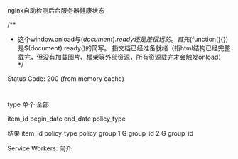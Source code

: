 nginx自动检测后台服务器健康状态


/**
 * 这个window.onload与$(document).ready还是差很远的。首先$(function(){})是$(document).ready()的简写。
 指文档已经准备就绪（指html结构已经完整载完，但没有加载图片、框架等外部资源，所有资源载完才会触发onload）
 */


Status Code: 200  (from memory cache)
# 

type 单个 全部 


item_id begin_date end_date policy_type

结果
item_id policy_type policy_group
1 G group_id
2 G group_id


 
Service Workers: 简介


